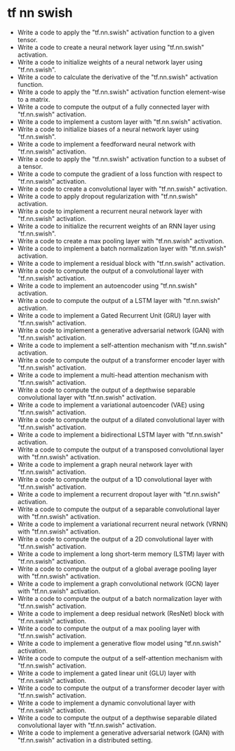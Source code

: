 # tf nn swish

- Write a code to apply the "tf.nn.swish" activation function to a given tensor.
- Write a code to create a neural network layer using "tf.nn.swish" activation.
- Write a code to initialize weights of a neural network layer using "tf.nn.swish".
- Write a code to calculate the derivative of the "tf.nn.swish" activation function.
- Write a code to apply the "tf.nn.swish" activation function element-wise to a matrix.
- Write a code to compute the output of a fully connected layer with "tf.nn.swish" activation.
- Write a code to implement a custom layer with "tf.nn.swish" activation.
- Write a code to initialize biases of a neural network layer using "tf.nn.swish".
- Write a code to implement a feedforward neural network with "tf.nn.swish" activation.
- Write a code to apply the "tf.nn.swish" activation function to a subset of a tensor.
- Write a code to compute the gradient of a loss function with respect to "tf.nn.swish" activation.
- Write a code to create a convolutional layer with "tf.nn.swish" activation.
- Write a code to apply dropout regularization with "tf.nn.swish" activation.
- Write a code to implement a recurrent neural network layer with "tf.nn.swish" activation.
- Write a code to initialize the recurrent weights of an RNN layer using "tf.nn.swish".
- Write a code to create a max pooling layer with "tf.nn.swish" activation.
- Write a code to implement a batch normalization layer with "tf.nn.swish" activation.
- Write a code to implement a residual block with "tf.nn.swish" activation.
- Write a code to compute the output of a convolutional layer with "tf.nn.swish" activation.
- Write a code to implement an autoencoder using "tf.nn.swish" activation.
- Write a code to compute the output of a LSTM layer with "tf.nn.swish" activation.
- Write a code to implement a Gated Recurrent Unit (GRU) layer with "tf.nn.swish" activation.
- Write a code to implement a generative adversarial network (GAN) with "tf.nn.swish" activation.
- Write a code to implement a self-attention mechanism with "tf.nn.swish" activation.
- Write a code to compute the output of a transformer encoder layer with "tf.nn.swish" activation.
- Write a code to implement a multi-head attention mechanism with "tf.nn.swish" activation.
- Write a code to compute the output of a depthwise separable convolutional layer with "tf.nn.swish" activation.
- Write a code to implement a variational autoencoder (VAE) using "tf.nn.swish" activation.
- Write a code to compute the output of a dilated convolutional layer with "tf.nn.swish" activation.
- Write a code to implement a bidirectional LSTM layer with "tf.nn.swish" activation.
- Write a code to compute the output of a transposed convolutional layer with "tf.nn.swish" activation.
- Write a code to implement a graph neural network layer with "tf.nn.swish" activation.
- Write a code to compute the output of a 1D convolutional layer with "tf.nn.swish" activation.
- Write a code to implement a recurrent dropout layer with "tf.nn.swish" activation.
- Write a code to compute the output of a separable convolutional layer with "tf.nn.swish" activation.
- Write a code to implement a variational recurrent neural network (VRNN) with "tf.nn.swish" activation.
- Write a code to compute the output of a 2D convolutional layer with "tf.nn.swish" activation.
- Write a code to implement a long short-term memory (LSTM) layer with "tf.nn.swish" activation.
- Write a code to compute the output of a global average pooling layer with "tf.nn.swish" activation.
- Write a code to implement a graph convolutional network (GCN) layer with "tf.nn.swish" activation.
- Write a code to compute the output of a batch normalization layer with "tf.nn.swish" activation.
- Write a code to implement a deep residual network (ResNet) block with "tf.nn.swish" activation.
- Write a code to compute the output of a max pooling layer with "tf.nn.swish" activation.
- Write a code to implement a generative flow model using "tf.nn.swish" activation.
- Write a code to compute the output of a self-attention mechanism with "tf.nn.swish" activation.
- Write a code to implement a gated linear unit (GLU) layer with "tf.nn.swish" activation.
- Write a code to compute the output of a transformer decoder layer with "tf.nn.swish" activation.
- Write a code to implement a dynamic convolutional layer with "tf.nn.swish" activation.
- Write a code to compute the output of a depthwise separable dilated convolutional layer with "tf.nn.swish" activation.
- Write a code to implement a generative adversarial network (GAN) with "tf.nn.swish" activation in a distributed setting.